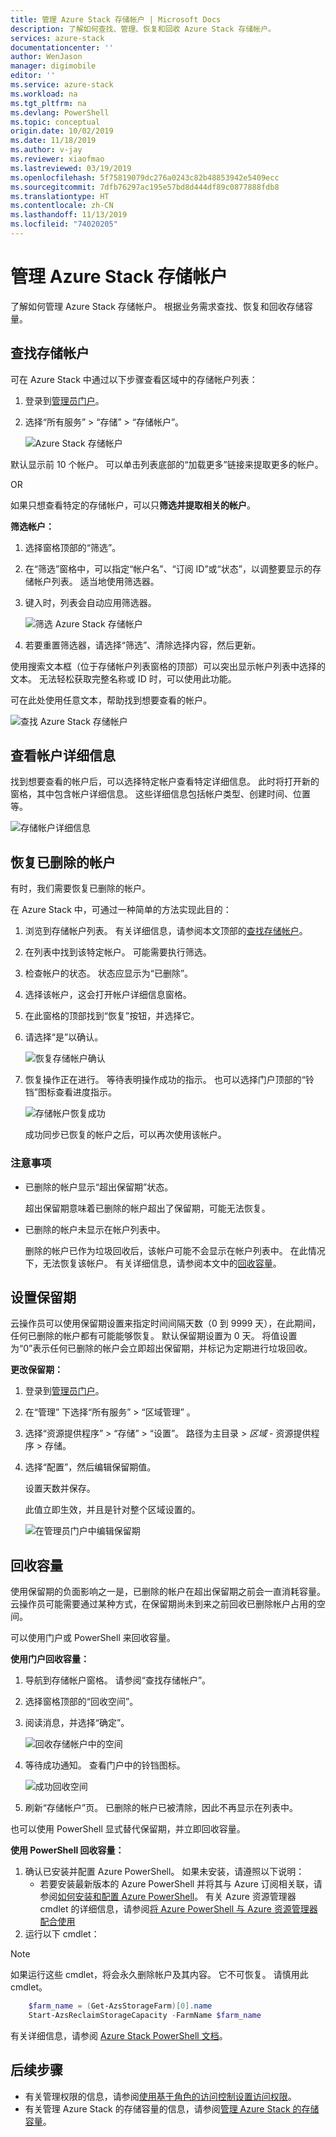 ```yaml
---
title: 管理 Azure Stack 存储帐户 | Microsoft Docs
description: 了解如何查找、管理、恢复和回收 Azure Stack 存储帐户。
services: azure-stack
documentationcenter: ''
author: WenJason
manager: digimobile
editor: ''
ms.service: azure-stack
ms.workload: na
ms.tgt_pltfrm: na
ms.devlang: PowerShell
ms.topic: conceptual
origin.date: 10/02/2019
ms.date: 11/18/2019
ms.author: v-jay
ms.reviewer: xiaofmao
ms.lastreviewed: 03/19/2019
ms.openlocfilehash: 5f75819079dc276a0243c82b48853942e5409ecc
ms.sourcegitcommit: 7dfb76297ac195e57bd8d444df89c0877888fdb8
ms.translationtype: HT
ms.contentlocale: zh-CN
ms.lasthandoff: 11/13/2019
ms.locfileid: "74020205"
---
```

# <a name="manage-azure-stack-storage-accounts"></a>管理 Azure Stack 存储帐户

了解如何管理 Azure Stack 存储帐户。 根据业务需求查找、恢复和回收存储容量。

## <a name="find-a-storage-account"></a>查找存储帐户

可在 Azure Stack 中通过以下步骤查看区域中的存储帐户列表：

1. 登录到[管理员门户](https://adminportal.local.azurestack.external)。

2. 选择“所有服务” > “存储” > “存储帐户”。   

   ![Azure Stack 存储帐户](media/azure-stack-manage-storage-accounts/image4.png)

默认显示前 10 个帐户。 可以单击列表底部的“加载更多”链接来提取更多的帐户。 

OR

如果只想查看特定的存储帐户，可以只**筛选并提取相关的帐户**。

**筛选帐户：**

1. 选择窗格顶部的“筛选”。 
2. 在“筛选”窗格中，可以指定“帐户名”、“订阅 ID”或“状态”，以调整要显示的存储帐户列表。    适当地使用筛选器。
3. 键入时，列表会自动应用筛选器。

    ![筛选 Azure Stack 存储帐户](media/azure-stack-manage-storage-accounts/image5.png)

4. 若要重置筛选器，请选择“筛选”、清除选择内容，然后更新。 

使用搜索文本框（位于存储帐户列表窗格的顶部）可以突出显示帐户列表中选择的文本。 无法轻松获取完整名称或 ID 时，可以使用此功能。

可在此处使用任意文本，帮助找到想要查看的帐户。

![查找 Azure Stack 存储帐户](media/azure-stack-manage-storage-accounts/image6.png)

## <a name="look-at-account-details"></a>查看帐户详细信息
找到想要查看的帐户后，可以选择特定帐户查看特定详细信息。 此时将打开新的窗格，其中包含帐户详细信息。 这些详细信息包括帐户类型、创建时间、位置等。

![存储帐户详细信息](media/azure-stack-manage-storage-accounts/image7.png)

## <a name="recover-a-deleted-account"></a>恢复已删除的帐户
有时，我们需要恢复已删除的帐户。

在 Azure Stack 中，可通过一种简单的方法实现此目的：

1. 浏览到存储帐户列表。 有关详细信息，请参阅本文顶部的[查找存储帐户](azure-stack-manage-storage-accounts.md)。
2. 在列表中找到该特定帐户。 可能需要执行筛选。
3. 检查帐户的状态。  状态应显示为“已删除”。 
4. 选择该帐户，这会打开帐户详细信息窗格。
5. 在此窗格的顶部找到“恢复”按钮，并选择它。 
6. 请选择“是”以确认。 

   ![恢复存储帐户确认](media/azure-stack-manage-storage-accounts/image8.png)

7. 恢复操作正在进行。 等待表明操作成功的指示。 也可以选择门户顶部的“铃铛”图标查看进度指示。

   ![存储帐户恢复成功](media/azure-stack-manage-storage-accounts/image9.png)

   成功同步已恢复的帐户之后，可以再次使用该帐户。

### <a name="some-gotchas"></a>注意事项
* 已删除的帐户显示“超出保留期”状态。 
  
  超出保留期意味着已删除的帐户超出了保留期，可能无法恢复。

* 已删除的帐户未显示在帐户列表中。
  
  删除的帐户已作为垃圾回收后，该帐户可能不会显示在帐户列表中。 在此情况下，无法恢复该帐户。 有关详细信息，请参阅本文中的[回收容量](#reclaim)。

## <a name="set-the-retention-period"></a>设置保留期
云操作员可以使用保留期设置来指定时间间隔天数（0 到 9999 天），在此期间，任何已删除的帐户都有可能能够恢复。 默认保留期设置为 0 天。 将值设置为“0”表示任何已删除的帐户会立即超出保留期，并标记为定期进行垃圾回收。

**更改保留期：**

1. 登录到[管理员门户](https://adminportal.local.azurestack.external)。
2. 在“管理”  下选择“所有服务”   > “区域管理”  。
3. 选择“资源提供程序”   > “存储”   >   “设置”。 路径为主目录 > *区域* - 资源提供程序 > 存储。
4. 选择“配置”，然后编辑保留期值。 

   设置天数并保存。

   此值立即生效，并且是针对整个区域设置的。

   ![在管理员门户中编辑保留期](media/azure-stack-manage-storage-accounts/image10.png)

## <a name="reclaim"></a>回收容量
使用保留期的负面影响之一是，已删除的帐户在超出保留期之前会一直消耗容量。 云操作员可能需要通过某种方式，在保留期尚未到来之前回收已删除帐户占用的空间。

可以使用门户或 PowerShell 来回收容量。

**使用门户回收容量：**
1. 导航到存储帐户窗格。 请参阅“查找存储帐户”。
2. 选择窗格顶部的“回收空间”。 
3. 阅读消息，并选择“确定”。 

    ![回收存储帐户中的空间](media/azure-stack-manage-storage-accounts/image11.png)

4. 等待成功通知。 查看门户中的铃铛图标。

    ![成功回收空间](media/azure-stack-manage-storage-accounts/image12.png)

5. 刷新“存储帐户”页。 已删除的帐户已被清除，因此不再显示在列表中。

也可以使用 PowerShell 显式替代保留期，并立即回收容量。

**使用 PowerShell 回收容量：**

1. 确认已安装并配置 Azure PowerShell。 如果未安装，请遵照以下说明： 
   * 若要安装最新版本的 Azure PowerShell 并将其与 Azure 订阅相关联，请参阅[如何安装和配置 Azure PowerShell](https://azure.microsoft.com/documentation/articles/powershell-install-configure/)。
   有关 Azure 资源管理器 cmdlet 的详细信息，请参阅[将 Azure PowerShell 与 Azure 资源管理器配合使用](/azure-resource-manager/manage-resources-powershell)
2. 运行以下 cmdlet：

> [!NOTE]  
> 如果运行这些 cmdlet，将会永久删除帐户及其内容。 它不可恢复。 请慎用此 cmdlet。

```powershell  
    $farm_name = (Get-AzsStorageFarm)[0].name
    Start-AzsReclaimStorageCapacity -FarmName $farm_name
```

有关详细信息，请参阅 [Azure Stack PowerShell 文档](https://docs.microsoft.com/powershell/azure/azure-stack/overview)。
 

## <a name="next-steps"></a>后续步骤

 - 有关管理权限的信息，请参阅[使用基于角色的访问控制设置访问权限](azure-stack-manage-permissions.md)。
 - 有关管理 Azure Stack 的存储容量的信息，请参阅[管理 Azure Stack 的存储容量](azure-stack-manage-storage-shares.md)。
